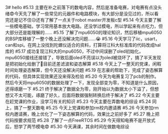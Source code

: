 3# hello
#5.13
主要在补之前落下的数电内容，然后是准备电赛，对电赛有点没头绪😨今天先了解了一些常见的元器件和电路模块，有大部分是没见过的，所以看完还是记不住😥还有了解了一点关于robot master开发板c型
#5.14
今天主要了解一些模电基础，学习常用基本放大电路。还没学过模电，所以学起来有点吃力，但大部分还是能理解的......
#5.15
了解了mpu6050的理论知识，然后移植mpu6050的BSP库移植了一整个晚上还没解决完问题......😭
#5.16
今天学习了iic，usart，can和spi。在网上没找到陀螺仪适合的资料，打算将江科大标准库的代码改成hal库的
#5.17
成功复现江科大的mpu6050，不过中间误删了oled初始化，mpu6050接线还接错了，导致后面oled不亮误以为oled被烧坏了，搞了半天发现是把初始化给删了🤥目前还差滤波和姿态解算
#5.18
今天上了一整天的党课，闲暇时间处理姿态解算，但今天还没解决问题
#5.19
在志豪的帮助下，完成了姿态解算的代码，但具体实现效果还没来得及检验
#5.20
今天为电赛复习了pcb的制作。然后今天将mpu6050的数据处理了一下，发现全部变为零，不知道是什么原因，还得琢磨一下
#5.21
终于解决了数据全为零，刚开始以为数据太小下溢了，但想想又不太可能，琢磨了好久，后面将数据强制转换后终于解决了
#5.22
今天主要在赶党课的作业，没学习有关的知识
#5.23
今天主要在弄数电的综设
#5.24
同上，搞了一整天数电
#5.25
今天上党课和参加rm校内邀请赛
#5.26
今天参加rm校内邀请赛，晚上优化了一下姿态解算的代码，效果比之前好多了
#5.27
晚上把代码按要求规范
#5.28
了解了一点FreeRTOS
#5.29
今天得知电赛不是开放式后，怒学了两节模电😨
#5.30
今天满课，其余时间在做数电综设
